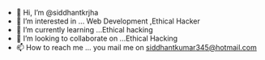 - 👋 Hi, I’m @siddhantkrjha
- 👀 I’m interested in ... Web Development ,Ethical Hacker
- 🌱 I’m currently learning ...Ethical hacking
- 💞️ I’m looking to collaborate on ...Ethical Hacking
- 📫 How to reach me ... you mail me on siddhantkumar345@hotmail.com

<!---
siddhantkrjha/siddhantkrjha is a ✨ special ✨ repository because its `README.md` (this file) appears on your GitHub profile.
You can click the Preview link to take a look at your changes.
--->
